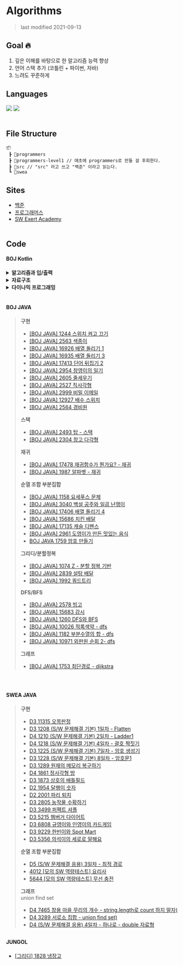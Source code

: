 # Algorithms
> last modified 2021-09-13
## Goal 🔥
1. 깊은 이해를 바탕으로 한 알고리즘 능력 향상
2. 언어 스택 추가 (코틀린 + 파이썬, 자바)
3. 느려도 꾸준하게  

## Languages
<img src="https://img.shields.io/badge/-Kotlin-blueviolet?logo=kotlin&logoColor=white&style=flat-square"/></a>
<img src="https://img.shields.io/badge/-Java-orange?logo=Java&logoColor=white&style=flat-square"/></a>
<br><br>

## File Structure
```
📦
 ┣ 📂programmers
 ┣ 📂programmers-level1 // 애초에 programmers로 만들 걸 후회한다.
 ┣ 📂src // "src" 라고 쓰고 "백준" 이라고 읽는다.
 ┗ 📂swea
```

## Sites
- [백준](https://www.acmicpc.net/)
- [프로그래머스](https://programmers.co.kr/)
- [SW Exert Academy](https://swexpertacademy.com/main/main.do)    
  <br>
  
## Code
#### BOJ Kotlin
<details><summary><b>알고리즘과 입/출력</b></summary>
<div markdown="1">
<blockquote><ul>
<li><a href='https://github.com/EuneeChung/BOJ_Algorithm/blob/master/src/10950.kt'>#10950 A+B -3</a></li>
<li><a href='https://github.com/EuneeChung/BOJ_Algorithm/blob/master/src/10951.kt'>#10951 A+B -4</a></li>
<li><a href='https://github.com/EuneeChung/BOJ_Algorithm/blob/master/src/10952.kt'>#10952 A+B -5</a></li>
<li><a href='https://github.com/EuneeChung/BOJ_Algorithm/blob/master/src/10953.kt'>#10953 A+B -6</a></li>
<li><a href='https://github.com/EuneeChung/BOJ_Algorithm/blob/master/src/11021.kt'>#11021 A+B -7</a></li>
<li><a href='https://github.com/EuneeChung/BOJ_Algorithm/blob/master/src/11022.kt'>#11022 A+B -8</a></li>
<li><a href='https://github.com/EuneeChung/BOJ_Algorithm/blob/master/src/11718.kt'>#11718 그대로 출력하기</a></li>
<li><a href='https://github.com/EuneeChung/BOJ_Algorithm/blob/master/src/11719.kt'>#11719 그대로 출력하기 2</a></li>
<li><a href='https://github.com/EuneeChung/BOJ_Algorithm/blob/master/src/11720.kt'>#11720 숫자의 합</a></li>
<li><a href='https://github.com/EuneeChung/BOJ_Algorithm/blob/master/src/11721.kt'>#11721 열 개씩 끊어 출력하기</a></li>
  </ul></blockquote>
</div>
</details>

<details><summary><b>자료구조</b></summary>
<div markdown="1">
<blockquote>
 <ul>
<li><a href='https://github.com/EuneeChung/BOJ_Algorithm/blob/master/src/11022.kt'>#11022 스택</a></li>
<li><a href='https://github.com/EuneeChung/BOJ_Algorithm/blob/master/src/9012.kt'>#9012 괄호</a></li>
<li><a href='https://github.com/EuneeChung/BOJ_Algorithm/blob/master/src/10799.kt'>#10799 쇠막대기</a></li>
<li><a href='https://github.com/EuneeChung/BOJ_Algorithm/blob/master/src/1406.kt'>#1406 에디터</a></li>
<li><a href='https://github.com/EuneeChung/BOJ_Algorithm/blob/master/src/10845.kt'>#10845 큐</a></li>
<li><a href='https://github.com/EuneeChung/BOJ_Algorithm/blob/master/src/1158.kt'>#1158 요세푸스 문제</a></li>
<li><a href='https://github.com/EuneeChung/BOJ_Algorithm/blob/master/src/10866.kt'>#10866 덱</a></li>
<li><a href='https://github.com/EuneeChung/BOJ_Algorithm/blob/master/src/10808.kt'>#10808 알파벳 개수</a></li>
<li><a href='https://github.com/EuneeChung/BOJ_Algorithm/blob/master/src/10809.kt'>#10809 알파벳 찾기</a></li>
<li><a href='https://github.com/EuneeChung/BOJ_Algorithm/blob/master/src/10820.kt'>#10820 문자열 분석</a></li>
<li><a href='https://github.com/EuneeChung/BOJ_Algorithm/blob/master/src/2743.kt'>#2743 단어 길이 재기</a></li>
<li><a href='https://github.com/EuneeChung/BOJ_Algorithm/blob/master/src/11655.kt'>#11655 ROT13</a></li>
<li><a href='https://github.com/EuneeChung/BOJ_Algorithm/blob/master/src/10824.kt'>#10824 네 수</a></li>
<li><a href='https://github.com/EuneeChung/BOJ_Algorithm/blob/master/src/11656.kt'>#11656 접미사 배열</a></li>
</ul>
</blockquote>
</div>
</details>

<details><summary><b>다이나믹 프로그래밍</b></summary>
<div markdown="1">
<blockquote>
 <ul>
<li><a href='https://github.com/EuneeChung/BOJ_Algorithm/blob/master/src/1463.kt'>#1463 1로 만들기</a></li>
<li><a href='https://github.com/EuneeChung/BOJ_Algorithm/blob/master/src/11726.kt'>#11726 2xn 타일링</a></li>
<li><a href='https://github.com/EuneeChung/BOJ_Algorithm/blob/master/src/11727.kt'>#11727 2xn 타일링 2</a></li>
<li><a href='https://github.com/EuneeChung/BOJ_Algorithm/blob/master/src/9095.kt'>#9095 1,2,3 더하기</a></li>
<li><a href='https://github.com/EuneeChung/BOJ_Algorithm/blob/master/src/11052.kt'>#11052 카드 구매하기</a></li>
<li><a href='https://github.com/EuneeChung/BOJ_Algorithm/blob/master/src/10844.kt'>#10844 쉬운 계단 수</a>
/ <a href='https://www.notion.so/BOJ-10844-cc25fe45f11f4a4f8721afbec7d0f994'>풀이보러가기</a></li>
<li><a href='https://github.com/EuneeChung/BOJ_Algorithm/blob/master/src/11057.kt'>#11057 오르막 수</a> / <a href='https://www.notion.so/BOJ-11057-e083c852a9f849d98c7a01c60df53298'>풀이보러가기</a></li>
<li><a href='https://github.com/EuneeChung/BOJ_Algorithm/blob/master/src/2193.kt'>#2193 이친수</a>
/ <a href='https://www.notion.so/BOJ-2193-a6dacfb474174f2fb9b16eae8c1ae63e'>풀이보러가기</a></li>
<li><a href='https://github.com/EuneeChung/BOJ_Algorithm/blob/master/src/9465.kt'>#9465 스티커</a>
/ <a href='https://www.notion.so/BOJ-9465-49abe0305d304353856c3043672a7bd3'>풀이보러가기</a></li>
</ul>
</blockquote>
</div>
</details>
<br>

#### BOJ JAVA
<blockquote>

<b>구현</b>
- [[BOJ JAVA] 1244 스위치 켜고 끄기](https://github.com/EuneeChung/Algorithms/blob/master/src/Java_1244.java)
- [[BOJ JAVA] 2563 색종이](https://github.com/EuneeChung/Algorithms/blob/master/src/Java_2563.java)
- [[BOJ JAVA] 16926 배열 돌리기 1](https://github.com/EuneeChung/Algorithms/blob/master/src/Java_16926.java)
- [[BOJ JAVA] 16935 배열 돌리기 3](https://github.com/EuneeChung/Algorithms/blob/master/src/Java_16935.java)
- [[BOJ JAVA] 17413 단어 뒤집기 2](https://github.com/EuneeChung/Algorithms/blob/master/src/Java_17413.java)
- [[BOJ JAVA] 2954 창영이의 일기](https://github.com/EuneeChung/Algorithms/blob/master/src/Java_2954.java)
- [[BOJ JAVA] 2605 줄세우기](https://github.com/EuneeChung/Algorithms/blob/master/src/Java_2605.java)
- [[BOJ JAVA] 2527 직사각형](https://github.com/EuneeChung/Algorithms/blob/master/src/Java_2527.java)
- [[BOJ JAVA] 2999 비밀 이메일](https://github.com/EuneeChung/Algorithms/blob/master/src/Java_2999.java)
- [[BOJ JAVA] 12927 배수 스위치](https://github.com/EuneeChung/Algorithms/blob/master/src/Java_12927.java)
- [[BOJ JAVA] 2564 경비원](https://github.com/EuneeChung/Algorithms/blob/master/src/Java_2564.java)

<b>스택</b>
- [[BOJ JAVA] 2493 탑 - 스택](https://github.com/EuneeChung/Algorithms/blob/master/src/Java_2493.java)
- [[BOJ JAVA] 2304 창고 다각형](https://github.com/EuneeChung/Algorithms/blob/master/src/Java_2304.java)

<b>재귀</b>
- [[BOJ JAVA] 17478 재귀함수가 뭔가요? - 재귀](https://github.com/EuneeChung/Algorithms/blob/master/src/Java_17478.java)
- [[BOJ JAVA] 1987 알파벳 - 재귀](https://github.com/EuneeChung/Algorithms/blob/master/src/Java_1987.java)
 
<b>순열 조합 부분집합</b>
- [[BOJ JAVA] 1158 요세푸스 문제](https://github.com/EuneeChung/Algorithms/blob/master/src/Java_1158.java)
- [[BOJ JAVA] 3040 백설 공주와 일곱 난쟁이](https://github.com/EuneeChung/Algorithms/blob/master/src/Java_3040.java)
- [[BOJ JAVA] 17406 배열 돌리기 4](https://github.com/EuneeChung/Algorithms/blob/master/src/Java_17406.java)
- [[BOJ JAVA] 15686 치킨 배달](https://github.com/EuneeChung/Algorithms/blob/master/src/Java_15686.java)
- [[BOJ JAVA] 17135 캐슬 디펜스](https://github.com/EuneeChung/Algorithms/blob/master/src/Java_17135.java)
- [[BOJ JAVA] 2961 도영이가 만든 맛있는 음식](https://github.com/EuneeChung/Algorithms/blob/master/src/Java_2961.java)
- [BOJ JAVA 1759 암호 만들기](https://github.com/EuneeChung/Algorithms/blob/master/src/Java_1759.java)
 
 <b>그리디/분할정복</b>
- [[BOJ JAVA] 1074 Z - 분할 정복 기반](https://github.com/EuneeChung/Algorithms/blob/master/src/Java_1074.java)
- [[BOJ JAVA] 2839 설탕 배달](https://github.com/EuneeChung/Algorithms/blob/master/src/Java_2839.java)
- [[BOJ JAVA] 1992 쿼드트리](https://github.com/EuneeChung/Algorithms/commit/159e0fe2239d4200c772197a1859e01defb1a737)

<b>DFS/BFS</b>
 - [[BOJ JAVA] 2578 빙고](https://github.com/EuneeChung/Algorithms/blob/master/src/Java_2578.java)
- [[BOJ JAVA] 15683 감시](https://github.com/EuneeChung/Algorithms/blob/master/src/Java_15683.java)
- [[BOJ JAVA] 1260 DFS와 BFS](https://github.com/EuneeChung/Algorithms/blob/master/src/Java_1260.java)
- [[BOJ JAVA] 10026 적록색약 - dfs](https://github.com/EuneeChung/Algorithms/blob/master/src/Java_10026.java)
 - [[BOJ JAVA] 1182 부분수열의 합 - dfs](https://github.com/EuneeChung/Algorithms/blob/master/src/Java_1182.java)
- [[BOJ JAVA] 10971 외판원 순회 2- dfs](https://github.com/EuneeChung/Algorithms/blob/master/src/Java_10971.java)
 
 <b>그래프</b>
 - [[BOJ JAVA] 1753 최단경로 - dijkstra](https://github.com/EuneeChung/Algorithms/blob/master/src/Java_1753.java)
</blockquote>
<br>

## 
#### SWEA JAVA
<blockquote>  
 
 <b>구현</b>
- [D3 11315 오목판정](https://github.com/EuneeChung/Algorithms/blob/master/swea/SWEA_11315.java)
- [D3 1208 (S/W 문제해결 기본) 1일차 - Flatten](https://github.com/EuneeChung/Algorithms/blob/master/swea/SWEA_1208.java)
- [D4 1210 (S/W 문제해결 기본) 2일차 - Ladder1](https://github.com/EuneeChung/Algorithms/blob/master/swea/SWEA_1210.java)
- [D4 1218 (S/W 문제해결 기본) 4일차 - 괄호 짝짓기](https://github.com/EuneeChung/Algorithms/blob/master/swea/SWEA_1218.java)
- [D3 1225 (S/W 문제해결 기본) 7일차 - 암호 생성기](https://github.com/EuneeChung/Algorithms/blob/master/swea/SWEA_1225.java)
- [D3 1228 (S/W 문제해결 기본) 8일차 - 암호문1](https://github.com/EuneeChung/Algorithms/blob/master/swea/SWEA_1228.java)
- [D3 1289 원재의 메모리 복구하기](https://github.com/EuneeChung/Algorithms/blob/master/swea/SWEA_1289.java)
- [D4 1861 정사각형 방](https://github.com/EuneeChung/Algorithms/blob/master/swea/SWEA_1861.java)
- [D3 1873 상호의 배틀필드](https://github.com/EuneeChung/Algorithms/blob/master/swea/SWEA_1873.java)
- [D2 1954 달팽이 숫자](https://github.com/EuneeChung/Algorithms/blob/master/swea/SWEA_1954.java)
- [D2 2001 파리 퇴치](https://github.com/EuneeChung/Algorithms/blob/master/swea/SWEA_2001.java)
- [D3 2805 농작물 수확하기](https://github.com/EuneeChung/Algorithms/blob/master/swea/SWEA_2805.java)
- [D3 3499 퍼펙트 셔플](https://github.com/EuneeChung/Algorithms/blob/master/swea/SWEA_3499.java)
- [D3 5215 햄버거 다이어트](https://github.com/EuneeChung/Algorithms/blob/master/swea/SWEA_5215.java)
- [D3 6808 규영이와 인영이의 카드게임](https://github.com/EuneeChung/Algorithms/blob/master/swea/SWEA_6808.java)
- [D3 9229 한빈이와 Spot Mart](https://github.com/EuneeChung/Algorithms/blob/master/swea/SWEA_9229.java)
- [D3 5356 의석이의 세로로 말해요](https://github.com/EuneeChung/Algorithms/blob/master/swea/SWEA_5356.java)

<b>순열 조합 부분집합</b>
- [D5 (S/W 문제해결 응용) 3일차 - 최적 경로](https://github.com/EuneeChung/Algorithms/blob/master/swea/SWEA_1247.java)
- [4012 [모의 SW 역량테스트] 요리사](https://github.com/EuneeChung/Algorithms/blob/master/swea/SWEA_4012.java)
- [5644 [모의 SW 역량테스트] 무선 충전](https://github.com/EuneeChung/Algorithms/blob/master/swea/SWEA_5644.java)


<b>그래프</b>  
union find set
- [D4 7465 창용 마을 무리의 개수 - string.length로 count 하지 말자)](https://github.com/EuneeChung/Algorithms/blob/master/swea/SWEA_7465.java)
- [D4 3289 서로소 집합 - union find set)](https://github.com/EuneeChung/Algorithms/blob/master/swea/SWEA_3289.java)
- [D4 (S/W 문제해결 응용) 4일차 - 하나로 - double 자료형](https://github.com/EuneeChung/Algorithms/blob/master/swea/SWEA_1251.java)
 </blockquote>
 
 ## 
#### JUNGOL

- [[그리디] 1828 냉장고](https://github.com/EuneeChung/Algorithms/blob/master/jungol/Jungol_1828.java)

